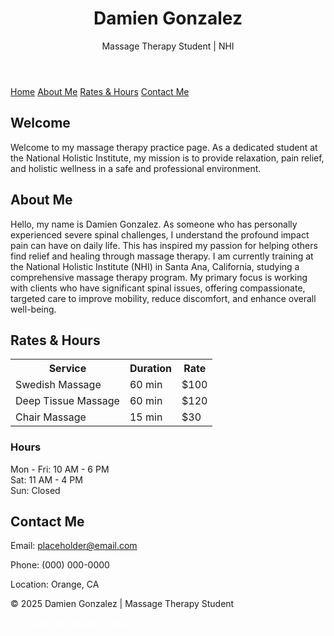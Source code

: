 <!DOCTYPE html>
<html lang="en">
<head>
<meta charset="UTF-8">
<meta name="viewport" content="width=device-width, initial-scale=1.0">

</head>
<body>

<header>
    <h1>Damien Gonzalez</h1>
    <p>Massage Therapy Student | NHI</p>
</header>

<nav>
    <a href="#home">Home</a>
    <a href="#about">About Me</a>
    <a href="#rates">Rates & Hours</a>
    <a href="#contact">Contact Me</a>
</nav>

<main>
<section id="home">
    <h2>Welcome</h2>
    <p>Welcome to my massage therapy practice page. As a dedicated student at the National Holistic Institute, my mission is to provide relaxation, pain relief, and holistic wellness in a safe and professional environment.</p>
</section>

<section id="about">
    <h2>About Me</h2>
    <p>Hello, my name is Damien Gonzalez. As someone who has personally experienced severe spinal challenges, I understand the profound impact pain can have on daily life. This has inspired my passion for helping others find relief and healing through massage therapy. I am currently training at the National Holistic Institute (NHI) in Santa Ana, California, studying a comprehensive massage therapy program. My primary focus is working with clients who have significant spinal issues, offering compassionate, targeted care to improve mobility, reduce discomfort, and enhance overall well-being.</p>
</section>

<section id="rates">
    <h2>Rates & Hours</h2>
    <table class="rates-table">
        <tr><th>Service</th><th>Duration</th><th>Rate</th></tr>
        <tr><td>Swedish Massage</td><td>60 min</td><td>$100</td></tr>
        <tr><td>Deep Tissue Massage</td><td>60 min</td><td>$120</td></tr>
        <tr><td>Chair Massage</td><td>15 min</td><td>$30</td></tr>
    </table>
    <h3>Hours</h3>
    <p>Mon - Fri: 10 AM - 6 PM<br>Sat: 11 AM - 4 PM<br>Sun: Closed</p>
</section>

<section id="contact">
    <h2>Contact Me</h2>
    <p>Email: <a href="mailto:placeholder@email.com">placeholder@email.com</a></p>
    <p>Phone: (000) 000-0000</p>
    <p>Location: Orange, CA</p>
</section>
</main>

<footer>
    <p>&copy; 2025 Damien Gonzalez | Massage Therapy Student</p>
    <p><a href="https://nhi.edu" target="_blank" style="color:white;">Visit National Holistic Institute</a></p>
</footer>

</body>
</html>
